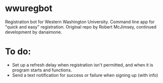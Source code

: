 # wwuregbot
Registration bot for Western Washington University.
Command line app for "quick and easy" registration. 
Original repo by Robert McJimsey, continued development by danaimone.

# To do:
- Set up a refresh delay when registration isn't permitted, and when it is program starts and functions.
- Send a text notification for success or failure when signing up (with info)
